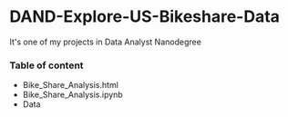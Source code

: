 # DAND-Explore-US-Bikeshare-Data
It's one of my projects in Data Analyst Nanodegree

### Table of content
- Bike_Share_Analysis.html
- Bike_Share_Analysis.ipynb
- Data

  
